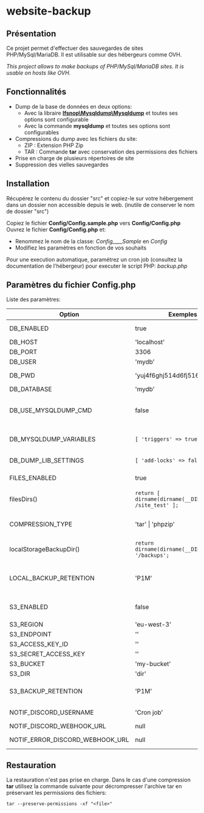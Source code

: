 # website-backup

## Présentation
Ce projet permet d'effectuer des sauvegardes de sites PHP/MySql/MariaDB. Il est utilisable sur des hébergeurs comme OVH.

*This project allows to make backups of PHP/MySql/MariaDB sites. It is usable on hosts like OVH.*

## Fonctionnalités

- Dump de la base de données en deux options:
	- Avec la libraire **[Ifsnop\Mysqldump\Mysqldump]** et toutes ses options 
	sont configurable
	- Avec la commande **mysqldump** et toutes ses options sont configurables
- Compressions du dump avec les fichiers du site:
	- ZIP : Extension PHP Zip
	- TAR : Commande **tar** avec conservation des permissions des fichiers
- Prise en charge de plusieurs répertoires de site
- Suppression des vielles sauvegardes

## Installation

Récupérez le contenu du dossier "src" et copiez-le sur votre hébergement dans un dossier non accessible depuis le web. (inutile de conserver le nom de dossier "src")

Copiez le fichier **Config/Config.sample.php** vers **Config/Config.php**
Ouvrez le fichier **Config/Config.php** et:
- Renommez le nom de la classe: _Config____Sample_ en _Config_
- Modifiez les paramètres en fonction de vos souhaits

Pour une execution automatique, paramétrez un cron job (consultez la documentation de l'hébergeur) pour executer le script PHP: _backup.php_

## Paramètres du fichier Config.php

Liste des paramètres:

| Option | Exemples | Description |
| ------ | ------ | ------ |
| DB_ENABLED | true | Dump de base de données activée |
| DB_HOST | 'localhost' | Hôte du serveur de DB |
| DB_PORT | 3306 | Port du serveur de DB |
| DB_USER | 'mydb' | User du serveur de DB |
| DB_PWD | 'yuj4f6ghj514d6fj516gh51sdgh' | Mot de passe du serveur de DB |
| DB_DATABASE | 'mydb' | Nom de la base de données |
| DB_USE_MYSQLDUMP_CMD | false | Si **true** => utilise la command mysqldump. Si **false** => utilise la libraire [Ifsnop\Mysqldump\Mysqldump] |
| DB_MYSQLDUMP_VARIABLES | ```[ 'triggers' => true ]``` | Utiliser la commande:  _**mysqldump --help**_ pour voir toutes les variables en option |	
| DB_DUMP_LIB_SETTINGS | ```[ 'add-locks' => false ]``` | **Dump Settings** pour [Ifsnop\Mysqldump\Mysqldump] |
| FILES_ENABLED | true | Sauvegarde des fichiers du site activée |
| filesDirs() | ```return [ dirname(dirname(__DIR__)) . '/ /site_test' ];``` | Liste des répertoires à sauvegarder. **Ne pas mettre de / à la fin** |
| COMPRESSION_TYPE | 'tar' \| 'phpzip' | Format de compression. Utiliser **tar** pour conserver les permissions de fichiers |
| localStorageBackupDir() | ```return dirname(dirname(__DIR__)) . '/backups';``` | Répertoire contenant toutes les sauvegardes. **Ne pas mettre de / à la fin** |
| LOCAL_BACKUP_RETENTION | 'P1M' | Temps de rétention des sauvegardes locales. Au format accepté par [\DateInterval] |
| S3_ENABLED | false | Envoi des sauvegardes sur un stockage S3 (type [AWS S3] ou [Minio] ) |
| S3_REGION | 'eu-west-3' | Region S3 |
| S3_ENDPOINT | '' | Endpoint S3 |
| S3_ACCESS_KEY_ID | '' | Access Key S3 |
| S3_SECRET_ACCESS_KEY | '' | Secret Key S3 |
| S3_BUCKET | 'my-bucket' | Nom du Bucket S3 |
| S3_DIR | 'dir' | Dossier dans le Bucket S3 |
| S3_BACKUP_RETENTION | 'P1M' |  Temps de rétention des sauvegardes sur S3. Au format accepté par [\DateInterval]  |
| NOTIF_DISCORD_USERNAME | 'Cron job' | Notification Discord Username (pour affichage dans le salon) |
| NOTIF_DISCORD_WEBHOOK_URL | null | Webhook du salon Discord |
| NOTIF_ERROR_DISCORD_WEBHOOK_URL | null | Webhook du salon Discord pour les erreurs |

## Restauration

La restauration n'est pas prise en charge.
Dans le cas d'une compression **tar** utilisez la commande suivante pour décrompresser l'archive tar en préservant les permissions des fichiers:

```
tar --preserve-permissions -xf "<file>"
```


[Ifsnop\Mysqldump\Mysqldump]: https://github.com/ifsnop/mysqldump-php
[\DateInterval]: https://www.php.net/manual/fr/class.dateinterval.php
[AWS S3]: https://aws.amazon.com/fr/s3/
[Minio]: https://min.io/